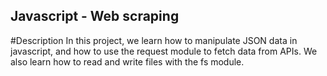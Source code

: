 ## Javascript - Web scraping
#Description
In this project, we learn how to manipulate JSON data in javascript, and how to use the request module to fetch data from APIs. We also learn how to read and write files with the fs module.
